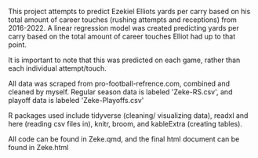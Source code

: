 This project attempts to predict Ezekiel Elliots yards per carry based on his total amount of career touches (rushing attempts and receptions) from 2016-2022. A linear regression model was created predicting yards per carry based on the total amount of career touches Elliot had up to that point.

It is important to note that this was predicted on each game, rather than each individual attempt/touch.

All data was scraped from pro-football-refrence.com, combined and cleaned by myself. Regular season data is labeled 'Zeke-RS.csv', and playoff data is labeled 'Zeke-Playoffs.csv'

R packages used include tidyverse (cleaning/ visualizing data), readxl and here (reading csv files in), knitr, broom, and kableExtra (creating tables).

All code can be found in Zeke.qmd, and the final html document can be found in Zeke.html


